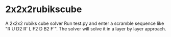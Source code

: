 # 2x2x2rubikscube
A 2x2x2 rubiks cube solver
Run test.py and enter a scramble sequence like "R U D2 R' L F2 D B2 F'". The solver will solve it in a layer by layer approach.
